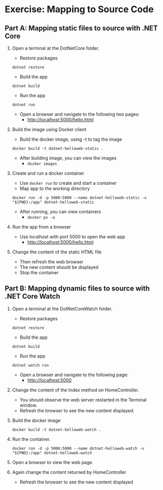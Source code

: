 # Exercise: Mapping to Source Code

## Part A: Mapping static files to source with .NET Core

1. Open a terminal at the DotNetCore folder.
    - Restore packages
    
    ```
    dotnet restore
    ```

    - Build the app

    ```
    dotnet build
    ```

    - Run the app

    ```
    dotnet run
    ```

    - Open a browser and navigate to the following two pages:
        + <http://localhost:5000/hello.html>
      
2. Build the image using Docker client
    - Build the docker image, using -t to tag the image

    ```
    docker build -t dotnet-helloweb-static .
    ```

    - After building image, you can view the images
        + `docker images`
  
3. Create and run a docker container
    - Use `docker run` to create and start a container
    - Map app to the working directory
  
    ```
    docker run -d -p 5000:5000 --name dotnet-helloweb-static -v "${PWD}:/app" dotnet-helloweb-static
    ```

    - After running, you can view containers
        + `docker ps -a`
  
4. Run the app from a browser
    - Use localhost with port 5000 to open the web app
        + <http://localhost:5000/hello.html>

5. Change the content of the static HTML file
    - Then refresh the web browser
    - The new content should be displayed
    - Stop the container

## Part B: Mapping dynamic files to source with .NET Core Watch
    
1. Open a terminal at the DotNetCoreWatch folder.
    - Restore packages
    
    ```
    dotnet restore
    ```

    - Build the app

    ```
    dotnet build
    ```

    - Run the app

    ```
    dotnet watch run
    ```

    - Open a browser and navigate to the following page:
        + <http://localhost:5000>

2. Change the content of the Index method on HomeController.
    - You should observe the web server restarted in the Terminal window.
    - Refresh the browser to see the new content displayed.

3. Build the docker image

    ```
    docker build -t dotnet-helloweb-watch .
    ```

4. Run the container.

    ```
    docker run -d -p 5000:5000 --name dotnet-helloweb-watch -v "${PWD}:/app" dotnet-helloweb-watch
    ```

5. Open a browser to view the web page.

6. Again change the content returned by HomeController
    - Refresh the browser to see the new content displayed

